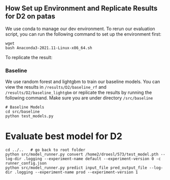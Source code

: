 ## How Set up Environment and Replicate Results for D2 on patas

We use conda to manage our dev environment. To rerun our evaluation script, you can run the following command to set up the environment first:

```
wget 
bash Anaconda3-2021.11-Linux-x86_64.sh
```


To replicate the result:


### Baseline
We use random forest and lightgbm to train our baseline models. You can view the results in `/results/D2/baseline_rf` and `/results/D2/baseline_lightgbm` or replicate the results by running the following command. Make sure you are under directory `/src/baseline`

```
# Baseline Models
cd src/baseline
python test_models.py
```

# Evaluate best model for D2

```
cd ../..   # go back to root folder
python src/model_runner.py convert /home2/droesl/573/test_model.pth --log-dir .logging --experiment-name default --experiment-version 0 -c runner_config.json
python src/model_runner.py predict input_file pred_output_file --log-dir .logging --experiment-name prod --experiment-version 1
```
